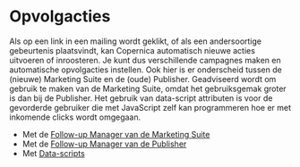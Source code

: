 # Opvolgacties

Als op een link in een mailing wordt geklikt, of als een andersoortige 
gebeurtenis plaatsvindt, kan Copernica automatisch nieuwe acties uitvoeren 
of inroosteren. Je kunt dus verschillende campagnes maken en automatische 
opvolgacties instellen. Ook hier is er onderscheid tussen de (nieuwe) Marketing
Suite en de (oude) Publisher. Geadviseerd wordt om gebruik te maken van de Marketing
Suite, omdat het gebruiksgemak groter is dan bij de Publisher. Het gebruik
van data-script attributen is voor de gevorderde gebruiker die met JavaScript zelf kan
programmeren hoe er met inkomende clicks wordt omgegaan.

* Met de [Follow-up Manager van de Marketing Suite](./follow-up-manager-ms.md)
* Met de [Follow-up Manager van de Publisher](./follow-up-manager-publisher.md)
* Met [Data-scripts](./followups-scripting.md)
